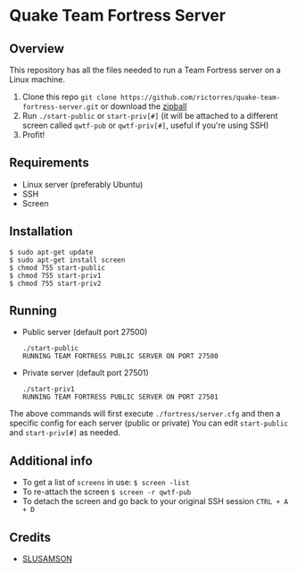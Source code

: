 # Quake Team Fortress Server

## Overview

This repository has all the files needed to run a Team Fortress server on a Linux machine.

1. Clone this repo `git clone https://github.com/rictorres/quake-team-fortress-server.git` or download the [zipball](https://github.com/rictorres/quake-team-fortress-server/archive/master.zip)
2. Run `./start-public` or `start-priv[#]` (it will be attached to a different screen called `qwtf-pub` or `qwtf-priv[#]`, useful if you're using SSH)
3. Profit!


## Requirements

- Linux server (preferably Ubuntu)
- SSH
- Screen


## Installation

```
$ sudo apt-get update
$ sudo apt-get install screen
$ chmod 755 start-public
$ chmod 755 start-priv1
$ chmod 755 start-priv2
```


## Running

- Public server (default port 27500)

  ```
  ./start-public
  RUNNING TEAM FORTRESS PUBLIC SERVER ON PORT 27500
  ```
- Private server (default port 27501)

  ```
  ./start-priv1
  RUNNING TEAM FORTRESS PUBLIC SERVER ON PORT 27501
  ```
The above commands will first execute `./fortress/server.cfg` and then a specific config for each server (public or private)
You can edit `start-public` and `start-priv[#]` as needed.


## Additional info

- To get a list of `screens` in use:
  `$ screen -list`
- To re-attach the screen
  `$ screen -r qwtf-pub`
- To detach the screen and go back to your original SSH session
  `CTRL + A + D`


## Credits

- [SLUSAMSON](http://www.bluemunkey.com/?p=124)